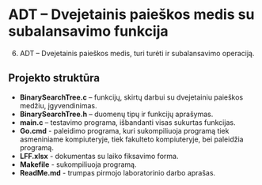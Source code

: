 # ADT – Dvejetainis paieškos medis su subalansavimo funkcija

6. ADT – Dvejetainis paieškos medis, turi turėti ir subalansavimo operaciją.

## Projekto struktūra

- **BinarySearchTree.c** – funkcijų, skirtų darbui su dvejetainiu paieškos medžiu, įgyvendinimas.
- **BinarySearchTree.h** – duomenų tipų ir funkcijų aprašymas.
- **main.c** – testavimo programa, išbandanti visas sukurtas funkcijas.
- **Go.cmd** - paleidimo programa, kuri sukompiliuoja programą tiek asmeniniame kompiuteryje, tiek fakulteto kompiuteryje, bei paleidžia programą.
- **LFF.xlsx** - dokumentas su laiko fiksavimo forma.
- **Makefile** - sukompiliuoja programą.
- **ReadMe.md** - trumpas pirmojo laboratorinio darbo aprašas.